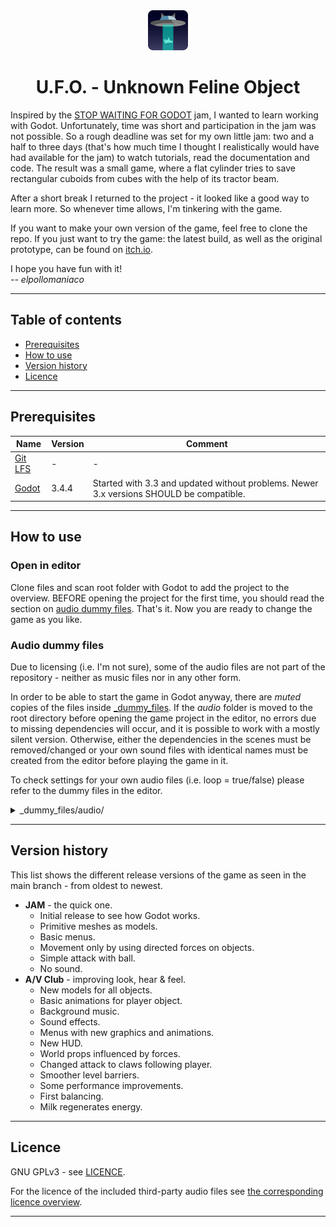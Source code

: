 <div align="center">
    <img
        alt="Game icon showing an UFO with cat ears pulling up a cow with its tractor beam."
        src="./icon.png"
    />
    <h1>
        U.F.O. - Unknown Feline Object
    </h1>
</div>
<div align = "left">
    <p>
        Inspired by the <a href=https://itch.io/jam/stop-waiting-for-godot>STOP WAITING FOR GODOT</a> jam, I wanted to learn working with Godot. 
        Unfortunately, time was short and participation in the jam was not possible. 
        So a rough deadline was set for my own little jam: two and a half to three days (that's how much time I thought I realistically would have had available for the jam) to watch tutorials, read the documentation and code. 
        The result was a small game, where a flat cylinder tries to save rectangular cuboids from cubes with the help of its tractor beam.
    </p>
    <p>
        After a short break I returned to the project - it looked like a good way to learn more. So whenever time allows, I'm tinkering with the game.
    </p>
    <p>
        If you want to make your own version of the game, feel free to clone the repo. If you just want to try the game: the latest build, as well as the original prototype, can be found on <a href=https://elstudio314.itch.io/ufo>itch.io</a>. 
    </p>
        I hope you have fun with it! <br>
        <em>-- elpollomaniaco</em>
    </p>
</div>

***

## Table of contents
- [Prerequisites](#prerequisites)
- [How to use](#how-to-use)
- [Version history](#version-history)
- [Licence](#licence)

***

## Prerequisites

Name | Version | Comment
-----|---------|---------
[Git LFS](https://git-lfs.github.com/) | - | -
[Godot](https://godotengine.org/download) | 3.4.4 | Started with 3.3 and updated without problems. Newer 3.x versions SHOULD be compatible.
***

## How to use

### Open in editor
Clone files and scan root folder with Godot to add the project to the overview. BEFORE opening the project for the first time, you should read the section on [audio dummy files](#audio-dummy-files). That's it. Now you are ready to change the game as you like. 

### Audio dummy files
Due to licensing (i.e. I'm not sure), some of the audio files are not part of the repository - neither as music files nor in any other form.

In order to be able to start the game in Godot anyway, there are *muted* copies of the files inside [_dummy_files](./_dummy_files/). If the *audio* folder is moved to the root directory before opening the game project in the editor, no errors due to missing dependencies will occur, and it is possible to work with a mostly silent version. Otherwise, either the dependencies in the scenes must be removed/changed or your own sound files with identical names must be created from the editor before playing the game in it.

To check settings for your own audio files (i.e. loop = true/false) please refer to the dummy files in the editor.

<details>
<summary>_dummy_files/audio/</summary>

```
├── music
│   ├── game_over.mp3str
│   ├── level.mp3str
│   └── menu.mp3str
└── sfx
    ├── air_compressor.mp3str
    ├── blood_A1.mp3str
    ├── blood_A2.mp3str
    ├── blood_A10.mp3str
    ├── cow_moo_B.mp3str
    ├── cow_moo_C.mp3str
    ├── cow_moo_D.mp3str
    ├── menu_button_pressed.mp3str
    ├── menu_selection_changed.mp3str
    ├── metal_bang_fast_01.mp3str
    ├── metal_bang_fast_02.mp3str
    ├── metal_bang_fast_03.mp3str
    ├── metal_bang_slow_01.mp3str
    ├── metal_bang_slow_02.mp3str
    ├── metal_bang_slow_03.mp3str
    ├── sheep_bah_A.mp3str
    ├── sheep_bah_B.mp3str
    ├── sheep_bah_C.mp3str
    ├── woosh_D5.mp3str
    ├── woosh_D6.mp3str
    ├── woosh_E10.mp3str
    ├── woosh_E11.mp3str
    ├── woosh_E12.mp3str
    └── woosh_I4.mp3str
```
</details>

***

## Version history
This list shows the different release versions of the game as seen in the main branch - from oldest to newest.

- **JAM** - the quick one.
    - Initial release to see how Godot works. 
    - Primitive meshes as models.
    - Basic menus.
    - Movement only by using directed forces on objects.
    - Simple attack with ball. 
    - No sound.
- **A/V Club** - improving look, hear & feel.
    - New models for all objects.
    - Basic animations for player object.
    - Background music.
    - Sound effects.
    - Menus with new graphics and animations.
    - New HUD.
    - World props influenced by forces.
    - Changed attack to claws following player.
    - Smoother level barriers.
    - Some performance improvements.
    - First balancing.
    - Milk regenerates energy.

***

## Licence

GNU GPLv3 - see [LICENCE](./LICENSE).

For the licence of the included third-party audio files see [the corresponding licence overview](./audio/sfx/license.txt).

***



